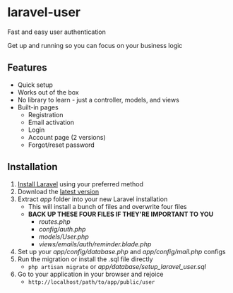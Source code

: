 laravel-user
============

Fast and easy user authentication

Get up and running so you can focus on your business logic

## Features

* Quick setup
* Works out of the box
* No library to learn - just a controller, models, and views
* Built-in pages
    * Registration 
    * Email activation
    * Login
    * Account page (2 versions)
    * Forgot/reset password


## Installation

1. [Install Laravel](http://laravel.com/docs/installation) using your preferred method
2. Download the [latest version](https://github.com/amnah/laravel-user/archive/master.zip)
3. Extract *app* folder into your new Laravel installation
    * This will install a bunch of files and overwrite four files
    * **BACK UP THESE FOUR FILES IF THEY'RE IMPORTANT TO YOU**
        * *routes.php*
        * *config/auth.php*
        * *models/User.php*
        * *views/emails/auth/reminder.blade.php*
4. Set up your *app/config/database.php* and *app/config/mail.php* configs
5. Run the migration or install the .sql file directly
    * ```php artisan migrate``` or *app/database/setup_laravel_user.sql*
6. Go to your application in your browser and rejoice
    * ```http://localhost/path/to/app/public/user```
    
